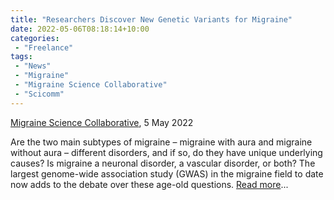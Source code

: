 ```yaml
---
title: "Researchers Discover New Genetic Variants for Migraine"
date: 2022-05-06T08:18:14+10:00
categories:
 - "Freelance"
tags:
 - "News"
 - "Migraine"
 - "Migraine Science Collaborative" 
 - "Scicomm"
---
```


<!--more-->

[Migraine Science Collaborative](https://www.migrainecollaborative.org/home), 5 May 2022

Are the two main subtypes of migraine – migraine with aura and migraine without aura – different disorders, and if so, do they have unique underlying causes? Is migraine a neuronal disorder, a vascular disorder, or both? The largest genome-wide association study (GWAS) in the migraine field to date now adds to the debate over these age-old questions. [Read more](https://migrainecollaborative.org/researchers-discover-new-genetic-variants-for-migraine)...
